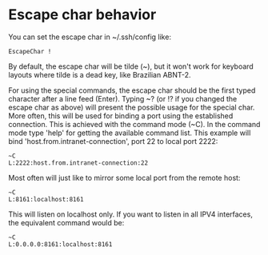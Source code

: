 # Escape char behavior

You can set the escape char in ~/.ssh/config like:

    EscapeChar !

By default, the escape char will be tilde (~), but it won't work for keyboard layouts where tilde is a dead key, like Brazilian ABNT-2.

For using the special commands, the escape char should be the first typed character after a line feed (Enter). Typing ~? (or !? if you
changed the escape char as above) will present the possible usage for the special char. More often, this will be used for binding a
port using the established connection. This is achieved with the command mode (~C). In the command mode type 'help' for getting the
available command list. This example will bind 'host.from.intranet-connection', port 22 to local port 2222:

    ~C
    L:2222:host.from.intranet-connection:22

Most often will just like to mirror some local port from the remote host:

    ~C
    L:8161:localhost:8161

This will listen on localhost only. If you want to listen in all IPV4 interfaces, the equivalent command would be:

    ~C
    L:0.0.0.0:8161:localhost:8161
